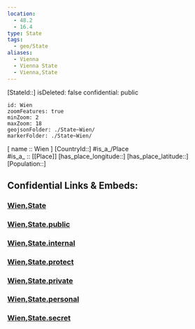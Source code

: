 ```yaml
---
location:
  - 48.2
  - 16.4
type: State
tags:
  - geo/State
aliases:
  - Vienna 
  - Vienna State
  - Vienna,State
---
```


[StateId::] 
isDeleted: false
confidential: public
```leaflet
id: Wien
zoomFeatures: true 
minZoom: 2 
maxZoom: 18
geojsonFolder: ./State~Wien/
markerFolder: ./State~Wien/
```

[ name :: Wien ] 
[CountryId::] 
#is_a_/Place  
#is_a_ :: [[Place]] 
[has_place_longitude::] 
[has_place_latitude::] 
[Population::] 


## Confidential Links & Embeds: 

### [Wien,State](/_Standards/Earth/Continent/Europe/Europe~Central/Austria/Austrias_States/Wien,State.md) 

### [Wien,State.public](/_public/Earth/Continent/Europe/Europe~Central/Austria/Austrias_States/Wien,State.public.md) 

### [Wien,State.internal](/_internal/Earth/Continent/Europe/Europe~Central/Austria/Austrias_States/Wien,State.internal.md) 

### [Wien,State.protect](/_protect/Earth/Continent/Europe/Europe~Central/Austria/Austrias_States/Wien,State.protect.md) 

### [Wien,State.private](/_private/Earth/Continent/Europe/Europe~Central/Austria/Austrias_States/Wien,State.private.md) 

### [Wien,State.personal](/_personal/Earth/Continent/Europe/Europe~Central/Austria/Austrias_States/Wien,State.personal.md) 

### [Wien,State.secret](/_secret/Earth/Continent/Europe/Europe~Central/Austria/Austrias_States/Wien,State.secret.md)

